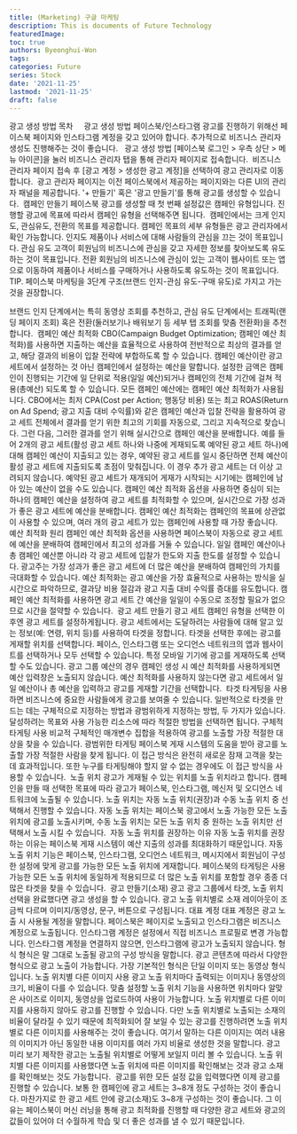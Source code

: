 ```yaml
---
title: (Marketing) 구글 마케팅
description: This is documents of Future Technology
featuredImage: 
toc: true
authors: Byeonghui-Won
tags:
categories: Future
series: Stock
date: '2021-11-25'
lastmod: '2021-11-25'
draft: false
---
```


광고 생성 방법
목차
​​
​​
​​
​​
광고 생성 방법
페이스북/인스타그램 광고를 진행하기 위해선 페이스북 페이지와 인스타그램 계정을 갖고 있어야 합니다. 추가적으로 비즈니스 관리자 생성도 진행해주는 것이 좋습니다. 
​​​
​
광고 생성 방법
[페이스북 로그인 > 우측 상단 > 메뉴 아이콘]을 눌러 비즈니스 관리자 탭을 통해 관리자 페이지로 접속합니다.
​
비즈니스 관리자 페이지 접속 후 [광고 계정 > 생성한 광고 계정]을 선택하여 광고 관리자로 이동합니다.
​
광고 관리자 페이지는 이전 페이스북에서 제공하는 페이지와는 다른 UI의 관리자 패널을 제공합니다. '+ 만들기' 혹은 '광고 만들기'를 통해 광고를 생성할 수 있습니다.
​
캠페인 만들기
페이스북 광고를 생성할 때 첫 번째 설정값은 캠페인 유형입니다. 진행할 광고에 목표에 따라서 캠페인 유형을 선택해주면 됩니다.
​
캠페인에서는 크게 인지도, 관심유도, 전환의 목표를 제공합니다. 캠페인 목표의 세부 유형들은 광고 관리자에서 확인 가능합니다.
인지도
제품이나 서비스에 대해 사람들의 관심을 끄는 것이 목표입니다.
관심 유도
고객이 회원님의 비즈니스에 관심을 갖고 자세한 정보를 찾아보도록 유도하는 것이 목표입니다.
전환
회원님의 비즈니스에 관심이 있는 고객이 웹사이트 또는 앱으로 이동하여 제품이나 서비스를 구매하거나 사용하도록 유도하는 것이 목표입니다.
TIP. 페이스북 마케팅을 3단계 구조(브랜드 인지-관심 유도-구매 유도)로 가지고 가는 것을 권장합니다. 

브랜드 인지 단계에서는 특히 동영상 조회를 추천하고, 관심 유도 단계에서는 트래픽(랜딩 페이지 조회) 혹은 전환(둘러보기나 배워보기 등 세부 탭 조회를 맞춤 전환화)을 추천합니다.
​
캠페인 예산 최적화
CBO(Campaign Budget Optimization; 캠페인 예산 최적화)를 사용하면 지출하는 예산을 효율적으로 사용하여 전반적으로 최상의 결과를 얻고, 해당 결과의 비용이 입찰 전략에 부합하도록 할 수 있습니다.
캠페인 예산이란 광고 세트에서 설정하는 것 아닌 캠페인에서 설정하는 예산을 말합니다. 설정한 금액은 캠페인이 진행되는 기간에 일 단위로 적용(일일 예산)되거나 캠페인의 전체 기간에 걸쳐 적용(총예산) 되도록 할 수 있습니다. 모든 캠페인 예산에는 캠페인 예산 최적화가 사용됩니다.
CBO에서는 최저 CPA(Cost per Action; 행동당 비용) 또는 최고 ROAS(Return on Ad Spend; 광고 지출 대비 수익률)와 같은 캠페인 예산과 입찰 전략을 활용하여 광고 세트 전체에서 결과를 얻기 위한 최고의 기회를 자동으로, 그리고 지속적으로 찾습니다. 그런 다음, 그러한 결과를 얻기 위해 실시간으로 캠페인 예산을 분배합니다.
예를 들어 2개의 광고 세트(활성 광고 세트 하나와 나중에 게재되도록 예약된 광고 세트 하나)에 대해 캠페인 예산이 지출되고 있는 경우, 예약된 광고 세트를 일시 중단하면 전체 예산이 활성 광고 세트에 지출되도록 초점이 맞춰집니다. 이 경우 추가 광고 세트는 더 이상 고려되지 않습니다. 예약된 광고 세트가 재개되어 게재가 시작되는 시기에는 캠페인에 남아 있는 예산이 없을 수도 있습니다.
캠페인 예산 최적화 옵션을 사용하면 중심이 되는 하나의 캠페인 예산을 설정하여 광고 세트를 최적화할 수 있으며, 실시간으로 가장 성과가 좋은 광고 세트에 예산을 분배합니다. 캠페인 예산 최적화는 캠페인의 목표에 상관없이 사용할 수 있으며, 여러 개의 광고 세트가 있는 캠페인에 사용할 때 가장 좋습니다.
​
예산 최적화 원리
캠페인 예산 최적화 옵션을 사용하면 페이스북이 자동으로 광고 세트에 예산을 분배하여 캠페인에서 최고의 성과를 거둘 수 있습니다. 
일일 캠페인 예산이나 총 캠페인 예산뿐 아니라 각 광고 세트에 입찰가 한도와 지출 한도를 설정할 수 있습니다.
광고주는 가장 성과가 좋은 광고 세트에 더 많은 예산을 분배하여 캠페인의 가치를 극대화할 수 있습니다. 예산 최적화는 광고 예산을 가장 효율적으로 사용하는 방식을 실시간으로 파악하므로, 결과당 비용 절감과 광고 지출 대비 수익률 증대를 유도합니다.
캠페인 예산 최적화를 사용하면 광고 세트 간 예산을 일일이 수동으로 조정할 필요가 없으므로 시간을 절약할 수 있습니다.
​
광고 세트 만들기
광고 세트
캠페인 유형을 선택한 이후엔 광고 세트를 설정하게됩니다. 광고 세트에서는 도달하려는 사람들에 대해 알고 있는 정보(예: 연령, 위치 등)를 사용하여 타겟을 정합니다. 타겟을 선택한 후에는 광고를 게재할 위치를 선택합니다. 페이스, 인스타그램 또는 오디언스 네트워크의 앱과 웹사이트를 선택하거나 모두 선택할 수 있습니다. 특정 모바일 기기에 광고를 게재하도록 선택할 수도 있습니다.
광고 그룹 예산의 경우 캠페인 생성 시 예산 최적화를 사용하게되면 예산 입력창은 노출되지 않습니다. 예산 최적화를 사용하지 않는다면 광고 세트에서 일일 예산이나 총 예산을 입력하고 광고를 게재할 기간을 선택합니다. 
​
타겟
타게팅을 사용하면 비즈니스에 중요한 사람들에게 광고를 보여줄 수 있습니다. 일반적으로 타겟을 만드는 데는 구체적으로 지정하는 방법과 광범위하게 지정하는 방법, 두 가지가 있습니다. 달성하려는 목표와 사용 가능한 리소스에 따라 적절한 방법을 선택하면 됩니다.
구체적 타게팅 사용
비교적 구체적인 매개변수 집합을 적용하여 광고를 노출할 가장 적절한 대상을 찾을 수 있습니다.
광범위한 타게팅
페이스북 게재 시스템의 도움을 받아 광고를 노출할 가장 적절한 사람을 찾게 됩니다. 이 접근 방식은 완전히 새로운 잠재 고객을 찾는 데 효과적입니다. 또한 누구를 타게팅해야 할지 알 수 없는 경우에도 이 접근 방식을 사용할 수 있습니다.
​
노출 위치
광고가 게재될 수 있는 위치를 노출 위치라고 합니다. 캠페인을 만들 때 선택한 목표에 따라 광고가 페이스북, 인스타그램, 메신저 및 오디언스 네트워크에 노출될 수 있습니다.
노출 위치는 자동 노출 위치(권장)과 수동 노출 위치 중 선택해서 진행할 수 있습니다. 자동 노출 위치는 페이스북 광고에서 노출 가능한 모든 노출 위치에 광고를 노출시키며, 수동 노출 위치는 모든 노출 위치 중 원하는 노출 위치만 선택해서 노출 시킬 수 있습니다.
​
자동 노출 위치를 권장하는 이유
자동 노출 위치를 권장하는 이유는 페이스북 게재 시스템이 예산 지출의 성과를 최대화하기 때문입니다. 자동 노출 위치 기능은 페이스북, 인스타그램, 오디언스 네트워크, 메시지에서 회원님이 구성한 설정에 맞게 광고를 가능한 모든 노출 위치에 게재합니다. 페이스북의 타게팅은 사용 가능한 모든 노출 위치에 동일하게 적용되므로 더 많은 노출 위치를 포함할 경우 종종 더 많은 타겟을 찾을 수 있습니다.
​
광고 만들기(소재)
광고
광고 그룹에서 타겟, 노출 위치 선택을 완료했다면 광고 생성을 할 수 있습니다. 광고 노출 위치별로 소재 레이아웃이 조금씩 다르며 이미지/동영상, 문구, 버튼으로 구성됩니다.
대표 계정
대표 계정은 광고 노출 시 사용될 계정을 말합니다. 페이스북은 페이지로 노출되고 인스타그램은 비즈니스 계정으로 노출됩니다. 인스타그램 계정은 설정에서 직접 비즈니스 프로필로 변경 가능합니다.
인스타그램 계정을 연결하지 않으면, 인스타그램에 광고가 노출되지 않습니다.
형식
형식은 말 그대로 노출될 광고의 구성 방식을 말합니다. 광고 콘텐츠에 따라서 다양한 형식으로 광고 노출이 가능합니다. 가장 기본적인 형식은 단일 이미지 또는 동영상 형식입니다.
노출 위치별 다른 이미지 사용
광고 노출 위치마다 출력되는 이미지나 동영상의 크기, 비율이 다를 수 있습니다. 맞춤 설정할 노출 위치 기능을 사용하면 위치마다 알맞은 사이즈로 이미지, 동영상을 업로드하여 사용이 가능합니다. 
노출 위치별로 다른 이미지를 사용하지 않아도 광고를 진행할 수 있습니다. 다만 노출 위치별로 노출되는 소재의 비율이 달라질 수 있기 때문에 최적화되어 잘 보일 수 있는 광고를 진행하려면 노출 위치별로 다른 이미지를 사용해주는 것이 좋습니다. 여기서 말하는 다른 이미지는 여러 내용의 이미지가 아닌 동일한 내용 이미지를 여러 가지 비율로 생성한 것을 말합니다.
광고 미리 보기
제작한 광고는 노출될 위치별로 어떻게 보일지 미리 볼 수 있습니다. 노출 위치별 다른 이미지를 사용했다면 노출 위치에 따른 이미지를 확인해보는 것과 광고 소재를 확인해보는 것도 가능합니다.
​
광고를 위한 모든 설정 값을 입력했다면 이제 광고를 진행할 수 있습니다. 보통 한 캠페인에 광고 세트는 3~8개 정도 구성하는 것이 좋습니다. 마찬가지로 한 광고 세트 안에 광고(소재)도 3~8개 구성하는 것이 좋습니다. 
그 이유는 페이스북이 머신 러닝을 통해 광고 최적화를 진행할 때 다양한 광고 세트와 광고의 값들이 있어야 더 수월하게 학습 및 더 좋은 성과를 낼 수 있기 때문입니다.
